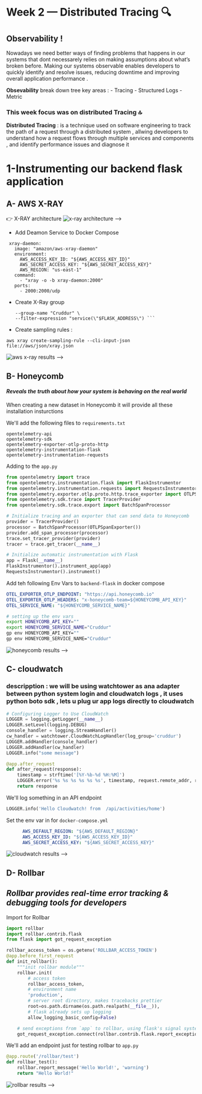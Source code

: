 # Week 2 — Distributed Tracing 🔍
## Observability ! 
Nowadays we need better ways of finding problems that happens in our systems that dont necessarely relies on making assumptions about what’s broken before. Making our systems observable enables developers to quickly identify and resolve issues, reducing downtime and improving overall application performance . 

**Obsevability** break down tree key areas : 
      - Tracing 
      - Structured Logs 
      - Metric

### This week focus was on distributed Tracing  🔝

**Distributed Tracing** : is a technique used on software engineering to track the path of a request through a distributed system , allwing developers  to understand how a request flows through multiple services and components , and identify performance  issues and diagnose it

# 1-Instrumenting our backend flask application 

## A- AWS X-RAY  

 👉 X-RAY architecture 
![x-ray architecture --> ](./ressources/29.png)
- Add Deamon Service to Docker Compose
 ```
  xray-daemon:
    image: "amazon/aws-xray-daemon"
    environment:
      AWS_ACCESS_KEY_ID: "${AWS_ACCESS_KEY_ID}"
      AWS_SECRET_ACCESS_KEY: "${AWS_SECRET_ACCESS_KEY}"
      AWS_REGION: "us-east-1"
    command:
      - "xray -o -b xray-daemon:2000"
    ports:
      - 2000:2000/udp
 ```
- Create X-Ray group 

     ```aws xray create-group \
   --group-name "Cruddur" \
   --filter-expression "service(\"$FLASK_ADDRESS\") ```
    
- Create sampling rules :   
```
aws xray create-sampling-rule --cli-input-json file://aws/json/xray.json
```

![aws x-ray results --> ](./ressources/31.png)


## B- Honeycomb 
#### *Reveals the truth about how your system is behaving on the real world*

When creating a new dataset in Honeycomb it will provide all these installation insturctions

We'll add the following files to  `requirements.txt`

```
opentelemetry-api 
opentelemetry-sdk 
opentelemetry-exporter-otlp-proto-http 
opentelemetry-instrumentation-flask 
opentelemetry-instrumentation-requests
```
Adding to the `app.py`

```py
from opentelemetry import trace
from opentelemetry.instrumentation.flask import FlaskInstrumentor
from opentelemetry.instrumentation.requests import RequestsInstrumentor
from opentelemetry.exporter.otlp.proto.http.trace_exporter import OTLPSpanExporter
from opentelemetry.sdk.trace import TracerProvider
from opentelemetry.sdk.trace.export import BatchSpanProcessor
```

```py
# Initialize tracing and an exporter that can send data to Honeycomb
provider = TracerProvider()
processor = BatchSpanProcessor(OTLPSpanExporter())
provider.add_span_processor(processor)
trace.set_tracer_provider(provider)
tracer = trace.get_tracer(__name__)
```

```py
# Initialize automatic instrumentation with Flask
app = Flask(__name__)
FlaskInstrumentor().instrument_app(app)
RequestsInstrumentor().instrument()
```
Add teh following Env Vars to `backend-flask` in docker compose

```yml
OTEL_EXPORTER_OTLP_ENDPOINT: "https://api.honeycomb.io"
OTEL_EXPORTER_OTLP_HEADERS: "x-honeycomb-team=${HONEYCOMB_API_KEY}"
OTEL_SERVICE_NAME: "${HONEYCOMB_SERVICE_NAME}"
```

```sh
# setting up the env vars 
export HONEYCOMB_API_KEY=""
export HONEYCOMB_SERVICE_NAME="Cruddur"
gp env HONEYCOMB_API_KEY=""
gp env HONEYCOMB_SERVICE_NAME="Cruddur"
```

![honeycomb results --> ](./ressources/32.png)

## C- cloudwatch 

### descripption : we will be using watchtower as ana adapter between python system login and cloudwatch logs , it uses python boto sdk , lets u plug ur app logs directly to cloudwatch 

```py
# Configuring Logger to Use CloudWatch
LOGGER = logging.getLogger(__name__)
LOGGER.setLevel(logging.DEBUG)
console_handler = logging.StreamHandler()
cw_handler = watchtower.CloudWatchLogHandler(log_group='cruddur')
LOGGER.addHandler(console_handler)
LOGGER.addHandler(cw_handler)
LOGGER.info("some message")
```

```py
@app.after_request
def after_request(response):
    timestamp = strftime('[%Y-%b-%d %H:%M]')
    LOGGER.error('%s %s %s %s %s %s', timestamp, request.remote_addr, request.method, request.scheme, request.full_path, response.status)
    return response
```

We'll log something in an API endpoint
```py
LOGGER.info('Hello Cloudwatch! from  /api/activities/home')
```

Set the env var in for `docker-compose.yml`

```yml
      AWS_DEFAULT_REGION: "${AWS_DEFAULT_REGION}"
      AWS_ACCESS_KEY_ID: "${AWS_ACCESS_KEY_ID}"
      AWS_SECRET_ACCESS_KEY: "${AWS_SECRET_ACCESS_KEY}"
```

![cloudwatch results --> ](./ressources/30.png)


## D- Rollbar 
 ## *Rollbar provides real-time error tracking & debugging tools for developers*

 Import for Rollbar

```py
import rollbar
import rollbar.contrib.flask
from flask import got_request_exception
```

```py
rollbar_access_token = os.getenv('ROLLBAR_ACCESS_TOKEN')
@app.before_first_request
def init_rollbar():
    """init rollbar module"""
    rollbar.init(
        # access token
        rollbar_access_token,
        # environment name
        'production',
        # server root directory, makes tracebacks prettier
        root=os.path.dirname(os.path.realpath(__file__)),
        # flask already sets up logging
        allow_logging_basic_config=False)

    # send exceptions from `app` to rollbar, using flask's signal system.
    got_request_exception.connect(rollbar.contrib.flask.report_exception, app)
```

We'll add an endpoint just for testing rollbar to `app.py`

```py
@app.route('/rollbar/test')
def rollbar_test():
    rollbar.report_message('Hello World!', 'warning')
    return "Hello World!"
```

![rollbar results --> ](./ressources/33.png)








